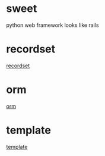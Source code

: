 
# sweet
python web framework looks like rails

# recordset
[recordset](./documents/recordset.md)

# orm
[orm](./documents/orm.md)

# template
[template](./documents/template.md)
